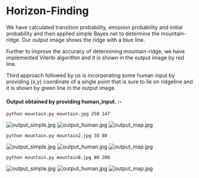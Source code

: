 # Horizon-Finding

We have calculated transition probability, emission probability and initial probability and then applied simple Bayes net to determine the mountain-ridge. Our output image shows the ridge with a blue line.

Further to improve the accuracy of determining mountain-ridge, we have implemented Viterbi algorithm and it is shown in the output image by red line.

Third approach followed by us is incorporating some human input by providing (x,y) coordinate of a single point that is sure to lie on ridgeline and it is shown by green line in the output image.


#### Output obtained by providing human_input. :-

``` python mountain.py mountain.jpg 250 147  ```

![output_simple.jpg](part2/sample_output/output_simple.jpg)
![output_human.jpg](/part2/sample_output/output_human.jpg)
![output_map.jpg](part2/sample_output/output_map.jpg)

``` python mountain.py mountain2.jpg 35 80  ```

![output_simple.jpg](/part2/sample_output/output_simple2.jpg)
![output_human.jpg](part2/sample_output/output_human2.jpg)
![output_map.jpg](/part2/sample_output/output_map2.jpg)

``` python mountain.py mountain8.jpg 80 200  ```

![output_simple.jpg](part2/sample_output/output_simple8.jpg)
![output_human.jpg](part2/sample_output/output_human8.jpg)
![output_map.jpg](part2/sample_output/output_map8.jpg)
